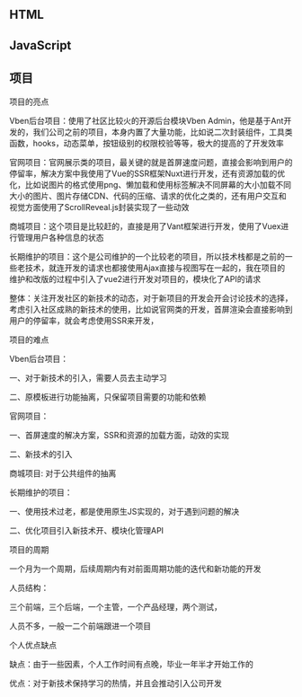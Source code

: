 ## HTML

## JavaScript

## 项目

项目的亮点

Vben后台项目：使用了社区比较火的开源后台模块Vben Admin，他是基于Ant开发的，我们公司之前的项目，本身内置了大量功能，比如说二次封装组件，工具类函数，hooks，动态菜单，按钮级别的权限校验等等，极大的提高的了开发效率

官网项目：官网展示类的项目，最关键的就是首屏速度问题，直接会影响到用户的停留率，解决方案中我使用了Vue的SSR框架Nuxt进行开发，还有资源加载的优化，比如说图片的格式使用png、懒加载和使用<picture>标签解决不同屏幕的大小加载不同大小的图片、图片存储CDN、代码的压缩、请求的优化之类的，还有用户交互和视觉方面使用了ScrollReveal.js封装实现了一些动效

商城项目：这个项目是比较赶的，直接是用了Vant框架进行开发，使用了Vuex进行管理用户各种信息的状态

长期维护的项目：这个是公司维护的一个比较老的项目，所以技术栈都是之前的一些老技术，就连开发的请求也都接使用Ajax直接与视图写在一起的，我在项目的维护和改版的过程中引入了vue2进行开发对项目的，模块化了API的请求

整体：关注开发社区的新技术的动态，对于新项目的开发会开会讨论技术的选择，考虑引入社区成熟的新技术的使用，比如说官网类的开发，首屏渲染会直接影响到用户的停留率，就会考虑使用SSR来开发，

项目的难点

Vben后台项目：

一、对于新技术的引入，需要人员去主动学习

二、原模板进行功能抽离，只保留项目需要的功能和依赖



官网项目：

一、首屏速度的解决方案，SSR和资源的加载方面，动效的实现

二、新技术的引入

商城项目: 对于公共组件的抽离



长期维护的项目：

一、使用技术过老，都是使用原生JS实现的，对于遇到问题的解决

二、优化项目引入新技术开、模块化管理API



项目的周期

一个月为一个周期，后续周期内有对前面周期功能的迭代和新功能的开发

人员结构：

三个前端，三个后端，一个主管，一个产品经理，两个测试，

人员不多，一般一二个前端跟进一个项目

个人优点缺点

缺点：由于一些因素，个人工作时间有点晚，毕业一年半才开始工作的

优点：对于新技术保持学习的热情，并且会推动引入公司开发
